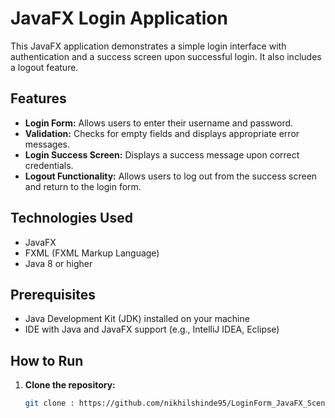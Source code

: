 # JavaFX Login Application

This JavaFX application demonstrates a simple login interface with authentication and a success screen upon successful login. It also includes a logout feature.

## Features

- **Login Form:** Allows users to enter their username and password.
- **Validation:** Checks for empty fields and displays appropriate error messages.
- **Login Success Screen:** Displays a success message upon correct credentials.
- **Logout Functionality:** Allows users to log out from the success screen and return to the login form.

## Technologies Used

- JavaFX
- FXML (FXML Markup Language)
- Java 8 or higher

## Prerequisites

- Java Development Kit (JDK) installed on your machine
- IDE with Java and JavaFX support (e.g., IntelliJ IDEA, Eclipse)

## How to Run

1. **Clone the repository:**
   ```bash
   git clone : https://github.com/nikhilshinde95/LoginForm_JavaFX_SceneBuilder_Project.git
